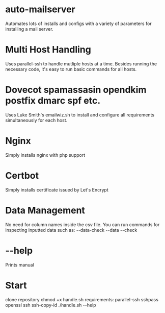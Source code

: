 # auto-mailserver
Automates lots of installs and configs with a variety of parameters for installing a mail server.

# Multi Host Handling
Uses parallel-ssh to handle mutliple hosts at a time. Besides running the necessary code, it's easy to run basic commands for all hosts.

# Dovecot spamassasin opendkim postfix dmarc spf etc.
Uses Luke Smith's emailwiz.sh to install and configure all requirements simultaneously for each host.

# Nginx
Simply installs nginx with php support

# Certbot
Simply installs certificate issued by Let's Encrypt

# Data Management
No need for column names inside the csv file.
You can run commands for inspecting inputted data such as: 
--data-check
--data
--check

# --help
Prints manual


# Start
clone repository
chmod +x handle.sh
requirements: parallel-ssh sshpass openssl ssh ssh-copy-id
./handle.sh --help 
